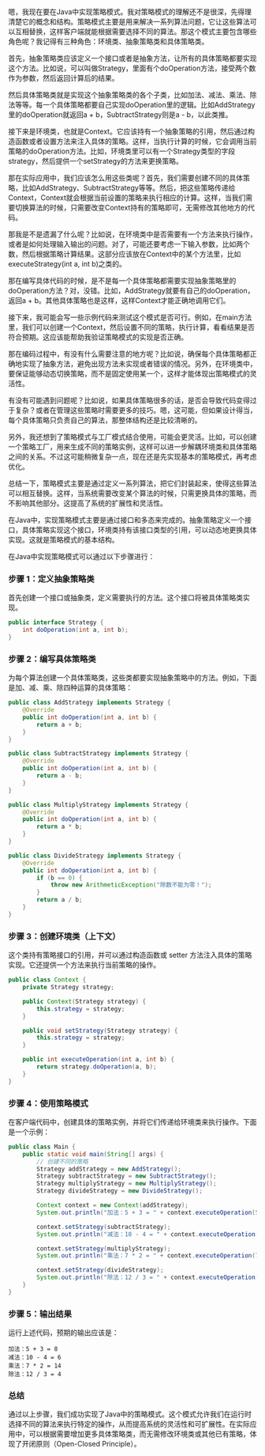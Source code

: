 <think>
嗯，我现在要在Java中实现策略模式。我对策略模式的理解还不是很深，先得理清楚它的概念和结构。策略模式主要是用来解决一系列算法问题，它让这些算法可以互相替换，这样客户端就能根据需要选择不同的算法。那这个模式主要包含哪些角色呢？我记得有三种角色：环境类、抽象策略类和具体策略类。

首先，抽象策略类应该定义一个接口或者是抽象方法，让所有的具体策略都要实现这个方法。比如说，可以叫做Strategy，里面有个doOperation方法，接受两个数作为参数，然后返回计算后的结果。

然后具体策略类就是实现这个抽象策略类的各个子类，比如加法、减法、乘法、除法等等。每一个具体策略都要自己实现doOperation里的逻辑。比如AddStrategy里的doOperation就返回a + b，SubtractStrategy则是a - b，以此类推。

接下来是环境类，也就是Context。它应该持有一个抽象策略的引用，然后通过构造函数或者设置方法来注入具体的策略。这样，当执行计算的时候，它会调用当前策略的doOperation方法。比如，环境类里可以有一个Strategy类型的字段strategy，然后提供一个setStrategy的方法来更换策略。

那在实际应用中，我们应该怎么用这些类呢？首先，我们需要创建不同的具体策略，比如AddStrategy、SubtractStrategy等等。然后，把这些策略传递给Context，Context就会根据当前设置的策略来执行相应的计算。这样，当我们需要切换算法的时候，只需要改变Context持有的策略即可，无需修改其他地方的代码。

那我是不是遗漏了什么呢？比如说，在环境类中是否需要有一个方法来执行操作，或者是如何处理输入输出的问题。对了，可能还要考虑一下输入参数，比如两个数，然后根据策略计算结果。这部分应该放在Context中的某个方法里，比如executeStrategy(int a, int b)之类的。

那在编写具体代码的时候，是不是每一个具体策略都需要实现抽象策略里的doOperation方法？对，没错。比如，AddStrategy就要有自己的doOperation，返回a + b。其他具体策略也是这样，这样Context才能正确地调用它们。

接下来，我可能会写一些示例代码来测试这个模式是否可行。例如，在main方法里，我们可以创建一个Context，然后设置不同的策略，执行计算，看看结果是否符合预期。这应该能帮助我验证策略模式的实现是否正确。

那在编码过程中，有没有什么需要注意的地方呢？比如说，确保每个具体策略都正确地实现了抽象方法，避免出现方法未实现或者错误的情况。另外，在环境类中，要保证能够动态切换策略，而不是固定使用某一个，这样才能体现出策略模式的灵活性。

有没有可能遇到问题呢？比如说，如果具体策略很多的话，是否会导致代码变得过于复杂？或者在管理这些策略时需要更多的技巧。嗯，这可能，但如果设计得当，每个具体策略只负责自己的算法，那整体结构还是比较清晰的。

另外，我还想到了策略模式与工厂模式结合使用，可能会更灵活。比如，可以创建一个策略工厂，用来生成不同的策略实例，这样可以进一步解耦环境类和具体策略之间的关系。不过这可能稍微复杂一点，现在还是先实现基本的策略模式，再考虑优化。

总结一下，策略模式主要是通过定义一系列算法，把它们封装起来，使得这些算法可以相互替换。这样，当系统需要改变某个算法的时候，只需更换具体的策略，而不影响其他部分。这提高了系统的扩展性和灵活性。

在Java中，实现策略模式主要是通过接口和多态来完成的。抽象策略定义一个接口，具体策略实现这个接口，环境类持有该接口类型的引用，可以动态地更换具体实现。这就是策略模式的基本结构。
</think>

在Java中实现策略模式可以通过以下步骤进行：

### 步骤 1：定义抽象策略类
首先创建一个接口或抽象类，定义需要执行的方法。这个接口将被具体策略类实现。

```java
public interface Strategy {
    int doOperation(int a, int b);
}
```

### 步骤 2：编写具体策略类
为每个算法创建一个具体策略类，这些类都要实现抽象策略中的方法。例如，下面是加、减、乘、除四种运算的具体策略：

```java
public class AddStrategy implements Strategy {
    @Override
    public int doOperation(int a, int b) {
        return a + b;
    }
}

public class SubtractStrategy implements Strategy {
    @Override
    public int doOperation(int a, int b) {
        return a - b;
    }
}

public class MultiplyStrategy implements Strategy {
    @Override
    public int doOperation(int a, int b) {
        return a * b;
    }
}

public class DivideStrategy implements Strategy {
    @Override
    public int doOperation(int a, int b) {
        if (b == 0) {
            throw new ArithmeticException("除数不能为零！");
        }
        return a / b;
    }
}
```

### 步骤 3：创建环境类（上下文）
这个类持有策略接口的引用，并可以通过构造函数或 setter 方法注入具体的策略实现。它还提供一个方法来执行当前策略的操作。

```java
public class Context {
    private Strategy strategy;

    public Context(Strategy strategy) {
        this.strategy = strategy;
    }

    public void setStrategy(Strategy strategy) {
        this.strategy = strategy;
    }

    public int executeOperation(int a, int b) {
        return strategy.doOperation(a, b);
    }
}
```

### 步骤 4：使用策略模式
在客户端代码中，创建具体的策略实例，并将它们传递给环境类来执行操作。下面是一个示例：

```java
public class Main {
    public static void main(String[] args) {
        // 创建不同的策略
        Strategy addStrategy = new AddStrategy();
        Strategy subtractStrategy = new SubtractStrategy();
        Strategy multiplyStrategy = new MultiplyStrategy();
        Strategy divideStrategy = new DivideStrategy();

        Context context = new Context(addStrategy);
        System.out.println("加法：5 + 3 = " + context.executeOperation(5, 3));

        context.setStrategy(subtractStrategy);
        System.out.println("减法：10 - 4 = " + context.executeOperation(10, 4));

        context.setStrategy(multiplyStrategy);
        System.out.println("乘法：7 * 2 = " + context.executeOperation(7, 2));

        context.setStrategy(divideStrategy);
        System.out.println("除法：12 / 3 = " + context.executeOperation(12, 3));
    }
}
```

### 步骤 5：输出结果
运行上述代码，预期的输出应该是：

```
加法：5 + 3 = 8
减法：10 - 4 = 6
乘法：7 * 2 = 14
除法：12 / 3 = 4
```

### 总结
通过以上步骤，我们成功实现了Java中的策略模式。这个模式允许我们在运行时选择不同的算法来执行特定的操作，从而提高系统的灵活性和可扩展性。在实际应用中，可以根据需要增加更多具体策略类，而无需修改环境类或其他已有策略，体现了开闭原则（Open-Closed Principle）。